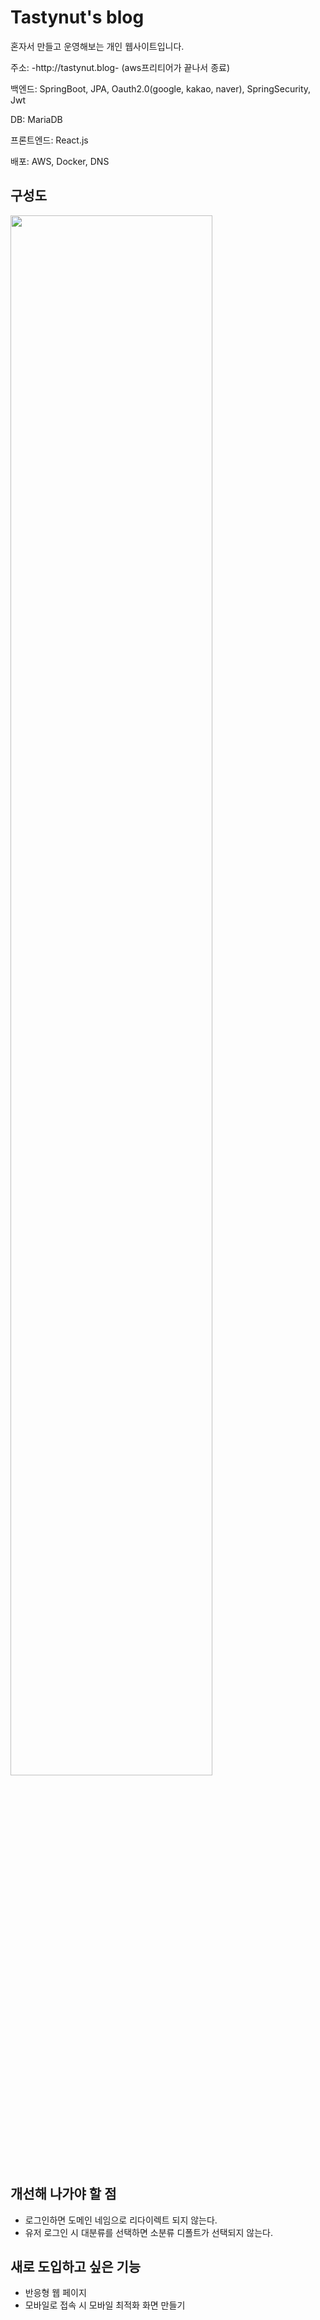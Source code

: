 # Tastynut's blog
혼자서 만들고 운영해보는 개인 웹사이트입니다.

주소: -http://tastynut.blog- (aws프리티어가 끝나서 종료) 

백엔드: SpringBoot, JPA, Oauth2.0(google, kakao, naver), SpringSecurity, Jwt

DB: MariaDB

프론트엔드: React.js

배포: AWS, Docker, DNS

## 구성도
<img width="80%" src="https://user-images.githubusercontent.com/74577825/202366723-49e93f96-a15e-4c80-b83c-8daed4616c7c.png"> 

## 개선해 나가야 할 점
 - 로그인하면 도메인 네임으로 리다이렉트 되지 않는다.
 - 유저 로그인 시 대분류를 선택하면 소분류 디폴트가 선택되지 않는다.
## 새로 도입하고 싶은 기능
 - 반응형 웹 페이지
 - 모바일로 접속 시 모바일 최적화 화면 만들기
